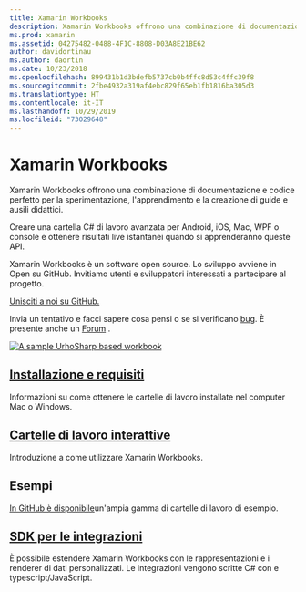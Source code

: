 ```yaml
---
title: Xamarin Workbooks
description: Xamarin Workbooks offrono una combinazione di documentazione e codice perfetto per la sperimentazione, l'apprendimento e la creazione di guide e ausili didattici.
ms.prod: xamarin
ms.assetid: 04275482-0488-4F1C-8808-D03A8E21BE62
author: davidortinau
ms.author: daortin
ms.date: 10/23/2018
ms.openlocfilehash: 899431b1d3bdefb5737cb0b4ffc8d53c4ffc39f8
ms.sourcegitcommit: 2fbe4932a319af4ebc829f65eb1fb1816ba305d3
ms.translationtype: HT
ms.contentlocale: it-IT
ms.lasthandoff: 10/29/2019
ms.locfileid: "73029648"
---
```

# <a name="xamarin-workbooks"></a>Xamarin Workbooks

Xamarin Workbooks offrono una combinazione di documentazione e codice perfetto per la sperimentazione, l'apprendimento e la creazione di guide e ausili didattici.

Creare una cartella C# di lavoro avanzata per Android, iOS, Mac, WPF o console e ottenere risultati live istantanei quando si apprenderanno queste API.

Xamarin Workbooks è un software open source. Lo sviluppo avviene in Open su GitHub. Invitiamo utenti e sviluppatori interessati a partecipare al progetto.

[Unisciti a noi su GitHub.](https://github.com/Microsoft/workbooks)

Invia un tentativo e facci sapere cosa pensi o se si verificano [bug](~/tools/workbooks/install.md#reporting-bugs). È presente anche un [Forum](https://forums.xamarin.com/categories/inspector) .

[![](images/interactive-1.0.0-urho-planet-earth-small.png "A sample UrhoSharp based workbook")](images/interactive-1.0.0-urho-planet-earth.png#lightbox)

## <a name="installation-and-requirementsinstallmd"></a>[Installazione e requisiti](install.md)

Informazioni su come ottenere le cartelle di lavoro installate nel computer Mac o Windows.

## <a name="interactive-workbooksworkbookmd"></a>[Cartelle di lavoro interattive](workbook.md)

Introduzione a come utilizzare Xamarin Workbooks.

## <a name="samples"></a>Esempi

[In GitHub è disponibile](https://github.com/xamarin/workbooks)un'ampia gamma di cartelle di lavoro di esempio.

## <a name="integration-sdksdkindexmd"></a>[SDK per le integrazioni](sdk/index.md)

È possibile estendere Xamarin Workbooks con le rappresentazioni e i renderer di dati personalizzati. Le integrazioni vengono scritte C# con e typescript/JavaScript.
